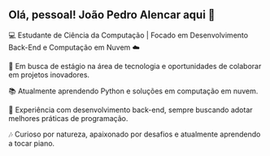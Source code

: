 ## Olá, pessoal! João Pedro Alencar aqui 👋

💻 Estudante de Ciência da Computação | Focado em Desenvolvimento Back-End e Computação em Nuvem ☁️

🎯 Em busca de estágio na área de tecnologia e oportunidades de colaborar em projetos inovadores.

📚 Atualmente aprendendo Python e soluções em computação em nuvem.

🔧 Experiência com desenvolvimento back-end, sempre buscando adotar melhores práticas de programação.

🎶 Curioso por natureza, apaixonado por desafios e atualmente aprendendo a tocar piano.

